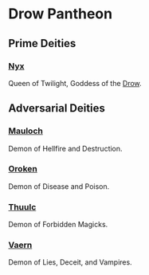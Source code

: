 # Drow Pantheon

## Prime Deities

### [Nyx](The%20Living%20Gods/Nyx.md)

Queen of Twilight, Goddess of the [Drow](../../Player%20Characters/Ancenstries/The%20People%20of%20Mithrinia/Elves.md#Drow).

## Adversarial Deities

### [Mauloch](Lords%20of%20Oblivion/Mauloch.md)

Demon of Hellfire and Destruction.

### [Oroken](Lords%20of%20Oblivion/Oroken.md)

Demon of Disease and Poison.

### [Thuulc](Lords%20of%20Oblivion/Thuulc.md)

Demon of Forbidden Magicks.

### [Vaern](Lords%20of%20Oblivion/Vaern.md)

Demon of Lies, Deceit, and Vampires.
